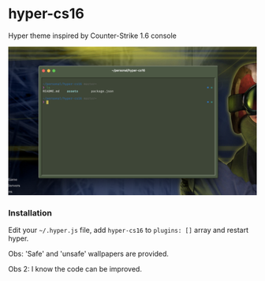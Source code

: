 # hyper-cs16

Hyper theme inspired by Counter-Strike 1.6 console

![screenshot](https://raw.githubusercontent.com/fael/hyper-cs16/master/assets/screenshot.png)

### Installation

Edit your `~/.hyper.js` file, add `hyper-cs16` to `plugins: []` array and restart hyper.

Obs: 'Safe' and 'unsafe' wallpapers are provided.

Obs 2: I know the code can be improved.

